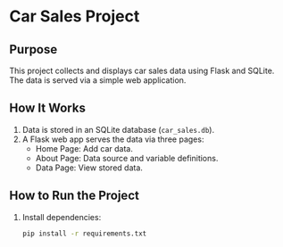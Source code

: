 # Car Sales Project

## Purpose
This project collects and displays car sales data using Flask and SQLite. The data is served via a simple web application.

## How It Works
1. Data is stored in an SQLite database (`car_sales.db`).
2. A Flask web app serves the data via three pages:
   - Home Page: Add car data.
   - About Page: Data source and variable definitions.
   - Data Page: View stored data.
   
## How to Run the Project
1. Install dependencies:
   ```bash
   pip install -r requirements.txt
